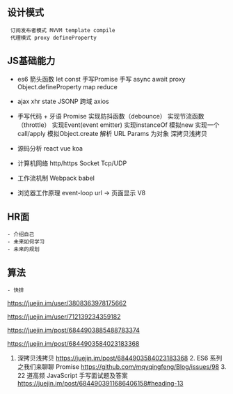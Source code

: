 ## 设计模式
     订阅发布者模式 MVVM template compile
     代理模式 proxy defineProperty

## JS基础能力
- es6
    箭头函数
    let const
    手写Promise
    手写 async await
    proxy
    Object.defineProperty
    map
    reduce
- ajax
    xhr state
    JSONP 跨域
    axios

- 手写代码 + 牙语
    Promise
    实现防抖函数（debounce）
    实现节流函数（throttle）
    实现Event(event emitter)
    实现instanceOf
    模拟new
    实现一个call/apply
    模拟Object.create
    解析 URL Params 为对象
    深拷贝浅拷贝

- 源码分析
    react
    vue
    koa

- 计算机网络
    http/https
    Socket Tcp/UDP

- 工作流机制
    Webpack
    babel

- 浏览器工作原理
    event-loop
    url -> 页面显示 V8

## HR面
    - 介绍自己
    - 未来如何学习
    - 未来的规划

## 算法
    - 快排

https://juejin.im/user/3808363978175662

https://juejin.im/user/712139234359182

https://juejin.im/post/6844903885488783374

https://juejin.im/post/6844903584023183368

1. 深拷贝浅拷贝 
    https://juejin.im/post/6844903584023183368
    2. ES6 系列之我们来聊聊 Promise
    https://github.com/mqyqingfeng/Blog/issues/98
    3. 22 道高频 JavaScript 手写面试题及答案
    https://juejin.im/post/6844903911686406158#heading-13

